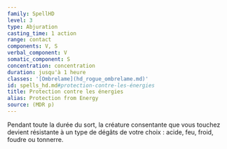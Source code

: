 ```yaml
---
family: SpellHD
level: 3
type: Abjuration
casting_time: 1 action
range: contact
components: V, S
verbal_component: V
somatic_component: S
concentration: concentration
duration: jusqu'à 1 heure
classes: '[Ombrelame](hd_rogue_ombrelame.md)'
id: spells_hd.md#protection-contre-les-énergies
title: Protection contre les énergies
alias: Protection from Energy
source: (MDR p)
---
```


Pendant toute la durée du sort, la créature consentante que vous touchez devient résistante à un type de dégâts de votre choix : acide, feu, froid, foudre ou tonnerre.

